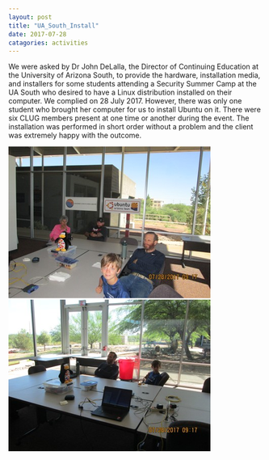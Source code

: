 ```yaml
---
layout: post
title: "UA_South_Install"
date: 2017-07-28
catagories: activities
---
```


We were asked by Dr John DeLalla, the Director of Continuing Education at the University of Arizona South, to provide the hardware, installation media, and installers for some students attending a Security Summer Camp at the UA South who desired to have a Linux distribution installed on their computer.  We complied on 28 July 2017.  However, there was only one student who brought her computer for us to install Ubuntu on it.  There were six CLUG members present at one time or another during the event.  The installation was performed in short order without a problem and the client was extremely happy with the outcome.

![alt text](https://raw.githubusercontent.com/CochiseLinuxUsersGroup/CochiseLinuxUsersGroup.github.io/master/images/UASouthInstall_2017-07-28_1-400x400.JPG)
![alt text](https://raw.githubusercontent.com/CochiseLinuxUsersGroup/CochiseLinuxUsersGroup.github.io/master/images/UASouthInstall_2017-07-28_2-400x400.JPG)
